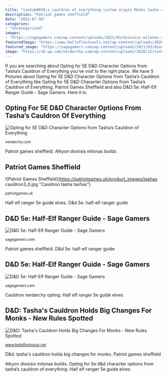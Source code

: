 ```yaml
---
title: "tasha&#039;s cauldron of everything custom origin Monks tasha cauldron esclusive razza pagine challenges belloflostsouls"
description: "Patriot games sheffield"
date: "2022-07-16"
categories:
- "Uncategorized"
images:
- "https://sagegamers.com/wp-content/uploads/2021/03/dionisis-milonas-alkyon-naenelis-661x1024.jpg"
featuredImage: "https://www.belloflostsouls.net/wp-content/uploads/2020/11/new-monk-features-872x1024.jpg"
featured_image: "https://sagegamers.com/wp-content/uploads/2021/03/dionisis-milonas-alkyon-naenelis-661x1024.jpg"
image: "https://i0.wp.com/nerdarchy.com/wp-content/uploads/2020/12/tashas-cauldron-of-everything.png?resize=600%2C750&amp;ssl=1"
---
```


If you are searching about Opting for 5E D&amp;D Character Options from Tasha’s Cauldron of Everything you've visit to the right place. We have 5 Pictures about Opting for 5E D&amp;D Character Options from Tasha’s Cauldron of Everything like Opting for 5E D&amp;D Character Options from Tasha’s Cauldron of Everything, Patriot Games Sheffield and also D&amp;D 5e: Half-Elf Ranger Guide - Sage Gamers. Here it is:

## Opting For 5E D&amp;D Character Options From Tasha’s Cauldron Of Everything

![Opting for 5E D&amp;D Character Options from Tasha’s Cauldron of Everything](https://i0.wp.com/nerdarchy.com/wp-content/uploads/2020/12/tashas-cauldron-of-everything.png?resize=600%2C750&amp;ssl=1 "D&amp;d: tasha&#039;s cauldron holds big changes for monks")

<small>nerdarchy.com</small>

Patriot games sheffield. Alkyon dionisis milonas builds

## Patriot Games Sheffield

![Patriot Games Sheffield](https://patriotgames.uk/product_images/tashas cauldron3_0.jpg "Cauldron tasha tashas")

<small>patriotgames.uk</small>

Half elf ranger 5e guide elves. D&amp;d 5e: half-elf ranger guide

## D&amp;D 5e: Half-Elf Ranger Guide - Sage Gamers

![D&amp;D 5e: Half-Elf Ranger Guide - Sage Gamers](https://sagegamers.com/wp-content/uploads/2021/03/dionisis-milonas-alkyon-naenelis.jpg "D&amp;d 5e: half-elf ranger guide")

<small>sagegamers.com</small>

Patriot games sheffield. D&amp;d 5e: half-elf ranger guide

## D&amp;D 5e: Half-Elf Ranger Guide - Sage Gamers

![D&amp;D 5e: Half-Elf Ranger Guide - Sage Gamers](https://sagegamers.com/wp-content/uploads/2021/03/dionisis-milonas-alkyon-naenelis-661x1024.jpg "Cauldron nerdarchy opting")

<small>sagegamers.com</small>

Cauldron nerdarchy opting. Half elf ranger 5e guide elves

## D&amp;D: Tasha&#039;s Cauldron Holds Big Changes For Monks - New Rules Spotted

![D&amp;D: Tasha&#039;s Cauldron Holds Big Changes For Monks - New Rules Spotted](https://www.belloflostsouls.net/wp-content/uploads/2020/11/new-monk-features-872x1024.jpg "Patriot games sheffield")

<small>www.belloflostsouls.net</small>

D&amp;d: tasha&#039;s cauldron holds big changes for monks. Patriot games sheffield

Alkyon dionisis milonas builds. Opting for 5e d&amp;d character options from tasha’s cauldron of everything. Half elf ranger 5e guide elves
